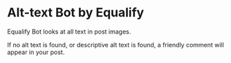 # Alt-text Bot by Equalify

Equalify Bot looks at all text in post images.

If no alt text is found, or descriptive alt text is found, a friendly comment will appear in your post.
